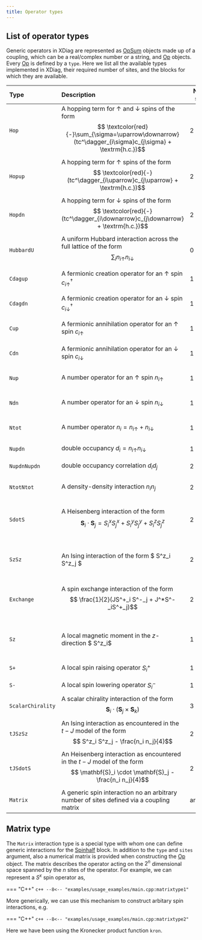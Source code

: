 ```yaml
---
title: Operator types
---
```


## List of operator types

Generic operators in XDiag are represented as [OpSum](opsum.md) objects made up of a coupling, which can be a real/complex number or a string, and [Op](op.md) objects. Every [Op](op.md) is defined by a `type`. Here we list all the available types implemented in XDiag, their required number of sites, and the blocks for which they are available.

| Type              | Description                                                                                                                                                                | No. of sites | Blocks                                                                          |
|:------------------|:---------------------------------------------------------------------------------------------------------------------------------------------------------------------------|--------------|---------------------------------------------------------------------------------|
| `Hop`             | A hopping term for $\uparrow$ and $\downarrow$ spins of the form $$ \textcolor{red}{-}\sum_{\sigma=\uparrow\downarrow} (tc^\dagger_{i\sigma}c_{j\sigma} + \textrm{h.c.})$$ | 2            | tJ, Electron, tJDistributed, ElectronDistributed                                |
| `Hopup`           | A hopping term for $\uparrow$ spins of the form $$ \textcolor{red}{-}(tc^\dagger_{i\uparrow}c_{j\uparrow} + \textrm{h.c.})$$                                               | 2            | tJ, Electron, tJDistributed, ElectronDistributed                                |
| `Hopdn`           | A hopping term for $\downarrow$ spins of the form $$ \textcolor{red}{-}(tc^\dagger_{i\downarrow}c_{j\downarrow} + \textrm{h.c.})$$                                         | 2            | tJ, Electron, tJDistributed, ElectronDistributed                                |
| `HubbardU`        | A uniform Hubbard interaction across the full lattice of the form $$ \sum_i n_{i\uparrow}n_{i\downarrow}$$                                                                 | 0            | Electron, ElectronDistributed                                                   |
| `Cdagup`          | A fermionic creation operator for an $\uparrow$ spin $c^\dagger_{i\uparrow}$                                                                                               | 1            | tJ, Electron, tJDistributed, ElectronDistributed                                |
| `Cdagdn`          | A fermionic creation operator for an $\downarrow$ spin $c^\dagger_{i\downarrow}$                                                                                           | 1            | tJ, Electron, tJDistributed, ElectronDistributed                                |
| `Cup`             | A fermionic annihilation operator for an $\uparrow$ spin $c_{i\uparrow}$                                                                                                   | 1            | tJ, Electron, tJDistributed, ElectronDistributed                                |
| `Cdn`             | A fermionic annihilation operator for an $\downarrow$ spin $c_{i\downarrow}$                                                                                               | 1            | tJ, Electron, tJDistributed, ElectronDistributed                                |
| `Nup`             | A number operator for an $\uparrow$ spin $n_{i\uparrow}$                                                                                                                   | 1            | tJ, Electron, tJDistributed, ElectronDistributed                                |
| `Ndn`             | A number operator for an $\downarrow$ spin $n_{i\downarrow}$                                                                                                               | 1            | tJ, Electron, tJDistributed, ElectronDistributed                                |
| `Ntot`            | A number operator $n_i = n_{i\uparrow} + n_{i\downarrow}$                                                                                                                  | 1            | tJ, Electron, tJDistributed, ElectronDistributed                                |
| `Nupdn`           | double occupancy $d_i = n_{i\uparrow} n_{i\downarrow}$                                                                                                                     | 1            | Electron, ElectronDistributed                                                   |
| `NupdnNupdn`      | double occupancy correlation $d_id_j$                                                                                                                                      | 2            | Electron, ElectronDistributed                                                   |
| `NtotNtot`        | A density-density interaction $n_i n_j$                                                                                                                                    | 2            | tJ, Electron, tJDistributed, ElectronDistributed                                |
| `SdotS`           | A Heisenberg interaction of the form $$ \mathbf{S}_i \cdot \mathbf{S}_j = S^x_iS^x_j + S^y_iS^y_j + S^z_iS^z_j$$                                                           | 2            | Spinhalf, tJ, Electron, SpinhalfDistributed, tJDistributed, ElectronDistributed |
| `SzSz`            | An Ising interaction of the form $ S^z_i S^z_j $                                                                                                                           | 2            | Spinhalf, tJ, Electron, SpinhalfDistributed, tJDistributed, ElectronDistributed |
| `Exchange`        | A spin exchange interaction of the form $$ \frac{1}{2}(JS^+_i S^-_j + J^*S^-_iS^+_j)$$                                                                                     | 2            | Spinhalf, tJ, Electron, SpinhalfDistributed, tJDistributed, ElectronDistributed |
| `Sz`              | A local magnetic moment in the $z$-direction $ S^z_i$                                                                                                                      | 1            | Spinhalf, tJ, Electron, SpinhalfDistributed, tJDistributed, ElectronDistributed |
| `S+`              | A local spin raising operator $S^+_i$                                                                                                                                      | 1            | Spinhalf, SpinhalfDistributed                                                   |
| `S-`              | A local spin lowering operator $S^-_i$                                                                                                                                     | 1            | Spinhalf, SpinhalfDistributed                                                   |
| `ScalarChirality` | A scalar chirality interaction of the form $$ \mathbf{S}_i \cdot ( \mathbf{S}_j \times  \mathbf{S}_k)$$                                                                    | 3            | Spinhalf                                                                        |
| `tJSzSz`          | An Ising interaction as encountered in the $t-J$ model of the form $$  S^z_i S^z_j - \frac{n_i n_j}{4}$$                                                                   | 2            | tJ, tJDistributed                                                               |
| `tJSdotS`         | An Heisenberg  interaction as encountered in the $t-J$ model of the form $$  \mathbf{S}_i \cdot \mathbf{S}_j - \frac{n_i n_j}{4}$$                                         | 2            | tJ, tJDistributed                                                               |
| `Matrix`          | A generic spin interaction no an arbitrary number of sites defined via a coupling matrix                                                                                   | arbitrary    | Spinhalf                                                                        |


## Matrix type

The `Matrix` interaction type is a special type with whom one can define generic interactions for the [Spinhalf](../blocks/spinhalf.md) block. In addition to the `type` and `sites` argument, also a numerical matrix is provided when constructing the [Op](op.md) object. The matrix describes the operator acting on the $2^n$ dimensional space spanned by the $n$ sites of the operator. For example, we can represent a $S^x$ spin operator as,

=== "C++"
	```c++
	--8<-- "examples/usage_examples/main.cpp:matrixtype1"
	```
	
More generically, we can use this mechanism to construct arbitary spin interactions, e.g.	

=== "C++"
	```c++
	--8<-- "examples/usage_examples/main.cpp:matrixtype2"
	```

Here we have been using the Kronecker product function `kron`.
